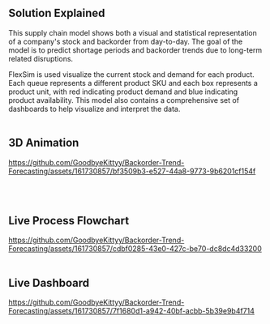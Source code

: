 ## Solution Explained

This supply chain model shows both a visual and statistical representation of a company's stock and backorder from day-to-day. The goal of the model is to predict shortage periods and backorder trends due to long-term related disruptions.

FlexSim is used visualize the current stock and demand for each product. Each queue represents a different product SKU and each box represents a product unit, with red indicating product demand and blue indicating product availability. This model also contains a comprehensive set of dashboards to help visualize and interpret the data.
</br></br>

## 3D Animation 

https://github.com/GoodbyeKittyy/Backorder-Trend-Forecasting/assets/161730857/bf3509b3-e527-44a8-9773-9b6201cf154f

</br></br>

## Live Process Flowchart

https://github.com/GoodbyeKittyy/Backorder-Trend-Forecasting/assets/161730857/cdbf0285-43e0-427c-be70-dc8dc4d33200
</br></br>


## Live Dashboard

https://github.com/GoodbyeKittyy/Backorder-Trend-Forecasting/assets/161730857/7f1680d1-a942-40bf-acbb-5b39e9b4f714


